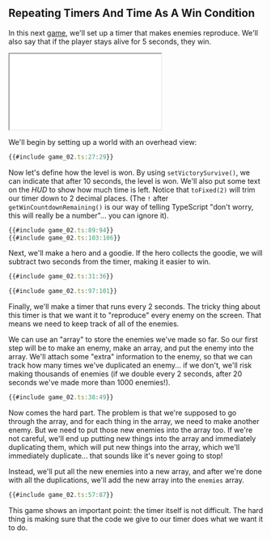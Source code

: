 ## Repeating Timers And Time As A Win Condition

In this next [game](game_02.ts), we'll set up a timer that makes enemies reproduce.
We'll also say that if the player stays alive for 5 seconds, they win.

<iframe src="./game_02.iframe.html"></iframe>

We'll begin by setting up a world with an overhead view:

```typescript
{{#include game_02.ts:27:29}}
```

Now let's define how the level is won.  By using `setVictorySurvive()`, we can
indicate that after 10 seconds, the level is won.  We'll also put some text on
the *HUD* to show how much time is left.  Notice that `toFixed(2)` will trim our
timer down to 2 decimal places.  (The `!` after `getWinCountdownRemaining()` is
our way of telling TypeScript "don't worry, this will really be a number"... you
can ignore it).

```typescript
{{#include game_02.ts:89:94}}
{{#include game_02.ts:103:106}}
```

Next, we'll make a hero and a goodie.  If the hero collects the goodie, we will
subtract two seconds from the timer, making it easier to win.

```typescript
{{#include game_02.ts:31:36}}

{{#include game_02.ts:97:101}}
```

Finally, we'll make a timer that runs every 2 seconds.  The tricky thing about
this timer is that we want it to "reproduce" every enemy on the screen.  That
means we need to keep track of all of the enemies.

We can use an "array" to store the enemies we've made so far.  So our first step
will be to make an enemy, make an array, and put the enemy into the array. We'll
attach some "extra" information to the enemy, so that we can track how many
times we've duplicated an enemy... if we don't, we'll risk making thousands of
enemies (if we double every 2 seconds, after 20 seconds we've made more than 1000
enemies!).

```typescript
{{#include game_02.ts:38:49}}
```

Now comes the hard part.  The problem is that we're supposed to go through the
array, and for each thing in the array, we need to make another enemy.  But we
need to put those new enemies into the array too.  If we're not careful, we'll
end up putting new things into the array and immediately duplicating them, which
will put new things into the array, which we'll immediately duplicate... that
sounds like it's never going to stop!

Instead, we'll put all the new enemies into a new array, and after we're done
with all the duplications, we'll add the new array into the `enemies` array.

```typescript
{{#include game_02.ts:57:87}}
```

This game shows an important point: the timer itself is not difficult.  The hard
thing is making sure that the code we give to our timer does what we want it to
do.
